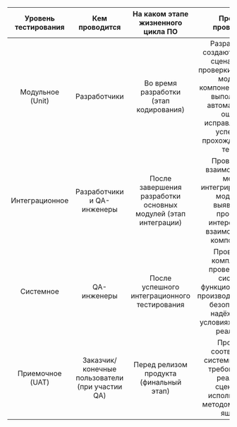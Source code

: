| Уровень тестирования  | Кем проводится  | На каком этапе жизненного цикла ПО | Процесс проведения |
|:-----------:|:-----------:|:-----------:|:-----------:|
| Модульное (Unit) | Разработчики | Во время разработки (этап кодирования) | Разработчики создают тестовые сценарии для проверки отдельных модулей/компонентов. Тесты выполняются автоматически, ошибки исправляются до успешного прохождения всех тестов. |
| Интеграционное | Разработчики и QA-инженеры | После завершения разработки основных модулей (этап интеграции) | Проверяется взаимодействие между интегрированными модулями, выявляются проблемы интерфейсов и взаимодействия компонентов. |
| Системное | QA-инженеры | После успешного интеграционного тестирования | Проводится комплексная проверка всей системы: функциональность, производительность, безопасность, надёжность в условиях, близких к реальным. |
| Приемочное (UAT) | Заказчик/конечные пользователи (при участии QA) | Перед релизом продукта (финальный этап) | Проверка соответствия системы бизнес-требованиям и реальным сценариям использования методом "чёрного ящика". |